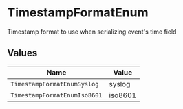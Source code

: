 # TimestampFormatEnum

Timestamp format to use when serializing event's time field


## Values

| Name                         | Value                        |
| ---------------------------- | ---------------------------- |
| `TimestampFormatEnumSyslog`  | syslog                       |
| `TimestampFormatEnumIso8601` | iso8601                      |